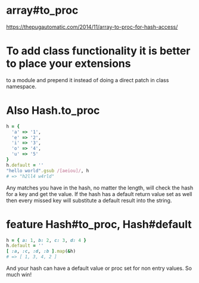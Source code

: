 # array#to_proc
<https://thepugautomatic.com/2014/11/array-to-proc-for-hash-access/>


# To add class functionality it is better to place your extensions 
to a module and prepend it instead of doing a direct patch in class namespace.
 
# Also Hash.to_proc 
```ruby
h = {
  'a' => '1',
  'e' => '2',
  'i' => '3',
  'o' => '4',
  'u' => '5'
}
h.default = ''
"hello world".gsub /[aeiou]/, h
# => "h2ll4 w4rld"
```
Any matches you have in the hash, no matter the length, will check the hash for a key and get the value.
If the hash has a default return value set as well then every missed key will substitute a default result into the string.


# feature Hash#to_proc, Hash#default 
```ruby
h = { a: 1, b: 2, c: 3, d: 4 }
h.default = ''
[ :a, :c, :d, :b ].map(&h)
# => [ 1, 3, 4, 2 ]
```
And your hash can have a default value or proc set for non entry values. So much win!

 